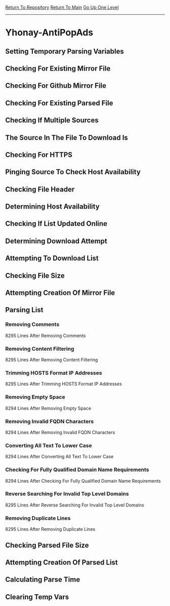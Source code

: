 [Return To Repository](https://github.com/deathbybandaid/piholeparser/)
[Return To Main](https://github.com/deathbybandaid/piholeparser/blob/master/RecentRunLogs/Mainlog.md)
[Go Up One Level](https://github.com/deathbybandaid/piholeparser/blob/master/RecentRunLogs/TopLevelScripts/30-Processing-External-Blacklists.md)
____________________________________
# Yhonay-AntiPopAds
## Setting Temporary Parsing Variables
## Checking For Existing Mirror File
## Checking For Github Mirror File
## Checking For Existing Parsed File
## Checking If Multiple Sources
## The Source In The File To Download Is
## Checking For HTTPS
## Pinging Source To Check Host Availability
## Checking File Header
## Determining Host Availability
## Checking If List Updated Online
## Determining Download Attempt
## Attempting To Download List
## Checking File Size
## Attempting Creation Of Mirror File
## Parsing List
### Removing Comments
8295 Lines After Removing Comments
### Removing Content Filtering
8295 Lines After Removing Content Filtering
### Trimming HOSTS Format IP Addresses
8295 Lines After Trimming HOSTS Format IP Addresses
### Removing Empty Space
8294 Lines After Removing Empty Space
### Removing Invalid FQDN Characters
8294 Lines After Removing Invalid FQDN Characters
### Converting All Text To Lower Case
8294 Lines After Converting All Text To Lower Case
### Checking For Fully Qualified Domain Name Requirements
8294 Lines After Checking For Fully Qualified Domain Name Requirements
### Reverse Searching For Invalid Top Level Domains
8295 Lines After Reverse Searching For Invalid Top Level Domains
### Removing Duplicate Lines
8295 Lines After Removing Duplicate Lines
## Checking Parsed File Size
## Attempting Creation Of Parsed List
## Calculating Parse Time
## Clearing Temp Vars
